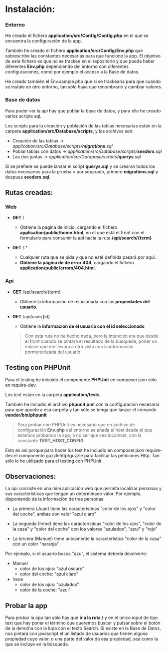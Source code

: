 # Instalación:

### Entorno

He creado el fichero **application/src/Config/Config.php** en el que se encuentra la configuración de la app.

También he creado el fichero **application/src/Config/Env.php** que sobrescribe las constantes necesarias para que funcione la app.   El objetivo de este fichero es que no se trackee en el repositorio y que pueda haber diferentes **Env.php** dependiendo del entorno con diferentes configuraciones, como por ejemplo el acceso a la Base de datos.

He creado también el Env.sample.php que si se trackearía para que cuando se instale en otro entorno, tan sólo haya que renombrarlo y cambiar valores.

### Base de datos

Para poder ver la api hay que poblar la base de datos, y para ello he creado varios scripts sql.

Los scripts para la creación y población de las tablas necesarias están en la carpeta **application/src/Database/scripts**, y los archivos son:

- Creación de las tablas -> *application/src/Database/scripts/**migrations**.sql*
- Poblar tablas con datos -> *application/src/Database/scripts/**seeders**.sql*
- Las dos juntas -> *application/src/Database/scripts/**querys**.sql*

Si se prefiere se puede lanzar el script **querys.sql** y se crearan todos los datos necesarios para la prueba o por separado, primero **migrations.sql** y despues **seeders.sql**.

## Rutas creadas:

### Web
- **GET** /
	- Obtiene la página de inicio, cargando el fichero **application/public/home.html**, en el que está el front con el formulario para consumir la api hacia la ruta **/api/search/{term}**

- **GET** /.*
    - Cualquier ruta que se pida y que no esté definida pasará por aqui.
	- **Obtiene la página de de error 404**, cargando el fichero **application/public/errors/404.html**.   

### Api

- **GET** /api/search/{term}
	- Obtiene la información de relacionada con las **propiedades del usuario**.

- **GET** /api/user/{id}
	- Obtiene la **información de el usuario con el id seleccionado**
    > Con esta ruta no he hecho nada, pero la intención era que desde el front cuando se pintara el resultado de la búsqueda, poner un enlace que me llevara a otra vista con la información pormenorizada del usuario.



## Testing con PHPUnit

Para el testing he inlcuido el componente **PHPUnit** en composer.json sólo en require-dev.

Los test están en la carpeta **application/tests**.

También he includio el archivo **phpunit.xml** con la configuración necesaria para que apunte a esa carpeta y tan sólo se tenga que lanzar el comando **vendor/bin/phpunit**

> Para probar con PHPUnit es necesario que en archivo de configuración **Env.php** del entorno se añada el host desde el que estamos probando la app, a no ser que sea localhost, con la constante **TEST_HOST_CONFIG**.

Esto es así porque para hacer los test he includio en composer.json require-dev el componente guzzlehttp/guzzle para facilitar las peticiones Http.  Tan sólo lo he utilizado para el testing con PHPUnit.


## Observaciones:

La api consiste en una mini aplicación web que permita localizar personas y sus características que tengan un determinado valor. Por ejemplo, disponiendo de la información de tres personas:
- La primera (Juan) tiene las características  "color de los ojos" y "color del coche", ambas con valor "azul claro"

- La segunda (Irene) tiene las características "color de los ojos", "color de la casa" y "color del coche" con los valores "azulados", "azul" y "rojo"

- La tercera (Manuel) tiene únicamente la característica "color de la casa" con un color "naranja"

    
Por ejemplo, si el usuario busca "azu", el sistema debería devolverle:
- Manuel
    - color de los ojos: "azul oscuro"
    - color del coche: "azul claro"
- Irene
    - color de los ojos: "azulados"
    - color de la coche: "azul"

## Probar la app

Para probar la app tan sólo hay que **ir a la ruta /** y en el único input de tipo text que hay poner el término que queremos buscar y pulsar sobre el botón de la derecha con la lupa con el texto Search.   Si existe en la Base de Datos, nos pintará con javascript el un listado de usuarios que tienen alguna propiedad cuyo valor, o una parte del valor de esa propiedad, sea como la que se incluye en la búsqueda.
